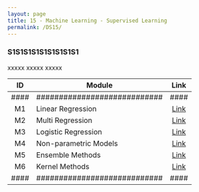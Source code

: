 ```yaml
---
layout: page
title: 15 - Machine Learning - Supervised Learning
permalink: /DS15/
---
```


<h3>S1S1S1S1S1S1S1S1S1</h3>

xxxxx xxxxx xxxxx

| ID | Module                     |Link|
|:--:|----------------------------|:--:|
|####|############################|####|
| M1 | Linear Regression          |[Link](/03-MSDS-Courses/MSDS13/M1/)|
| M2 | Multi Regression           |[Link](/03-MSDS-Courses/MSDS13/M2/)|
| M3 | Logistic Regression        |[Link](/03-MSDS-Courses/MSDS13/M3/)|
| M4 | Non-parametric Models      |[Link](/03-MSDS-Courses/MSDS13/M4/)|
| M5 | Ensemble Methods           |[Link](/03-MSDS-Courses/MSDS13/M5/)|
| M6 | Kernel Methods             |[Link](/03-MSDS-Courses/MSDS13/M6/)|
|####|############################|####|

